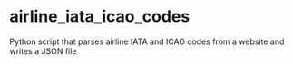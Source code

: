 # airline_iata_icao_codes
Python script that parses airline IATA and ICAO codes from a website and writes a JSON file
